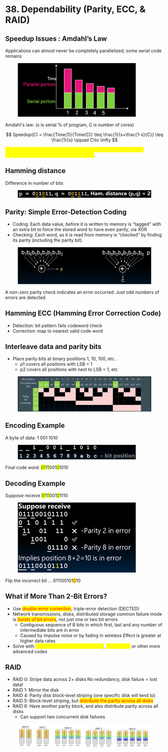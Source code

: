 # 38. Dependability (Parity, ECC, & RAID)

## Speedup Issues : Amdahl’s Law

Applications can almost never be completely parallelized; some serial code remains

<figure><img src=".gitbook/assets/image (4) (1).png" alt="" width="375"><figcaption></figcaption></figure>

Amdahl's law: (s is serial % of program, C is number of cores)

$$
Speedup(C) = \frac{Time(1)}{Time(C)} \leq \frac{1}{s+\frac{1-s}{C}} \leq \frac{1}{s} \qquad C\to \infty
$$

<mark style="color:yellow;">Even if the parallel portion of your application speeds up perfectly, performance is limited by the serial portion</mark>.

## Hamming distance

Difference in number of bits

<figure><img src=".gitbook/assets/image (2) (1) (1).png" alt=""><figcaption></figcaption></figure>

## Parity: Simple Error-Detection Coding

* Coding: Each data value, before it is written to memory is “tagged” with an extra bit to force the stored word to have even parity, via XOR
* Checking: Each word, as it is read from memory is “checked” by finding its parity (including the parity bit).

<figure><img src=".gitbook/assets/image (1) (1) (1).png" alt=""><figcaption></figcaption></figure>

A non-zero parity check indicates an error occurred: Just odd numbers of errors are detected.

## Hamming ECC (Hamming Error Correction Code)

* Detection: bit pattern fails codeword check&#x20;
* Correction: map to nearest valid code word



## Interleave data and parity bits&#x20;

* Place parity bits at binary positions 1, 10, 100, etc .&#x20;
  * p1 covers all positions with LSB = 1&#x20;
  * p2 covers all positions with next to LSB = 1, etc

<figure><img src=".gitbook/assets/image (3) (1) (1).png" alt=""><figcaption></figcaption></figure>

## Encoding Example

A byte of data: 1 001 1010

<figure><img src=".gitbook/assets/image (4) (1) (1).png" alt="" width="375"><figcaption></figcaption></figure>

Final code word: <mark style="color:green;">01</mark>1<mark style="color:green;">1</mark>001<mark style="color:green;">0</mark>1010

## Decoding Example

Suppose receive <mark style="color:green;">01</mark>1<mark style="color:green;">1</mark>001<mark style="color:green;">0</mark>1110

<figure><img src=".gitbook/assets/image (5) (1).png" alt="" width="375"><figcaption></figcaption></figure>

Flip the incorrect bit … 011100101<mark style="color:red;">0</mark>10

## What if More Than 2-Bit Errors?

* Use <mark style="color:red;">double-error correction</mark>, triple-error detection (DECTED)&#x20;
* Network transmissions, disks, distributed storage common failure mode is <mark style="color:red;">bursts of bit errors</mark>, not just one or two bit errors&#x20;
  * Contiguous sequence of B bits in which first, last and any number of intermediate bits are in error&#x20;
  * Caused by impulse noise or by fading in wireless Effect is greater at higher data rates&#x20;
* Solve with <mark style="color:yellow;">Cyclic Redundancy Check (CRC)</mark>, <mark style="color:yellow;">interleaving</mark> or other more advanced codes

## RAID

* RAID 0: Stripe data across 2+ disks No redundancy, disk failure = lost data!&#x20;
* RAID 1: Mirror the disk&#x20;
* RAID 4: Parity disk block-level striping (one specific disk will tend to)
* RAID 5: Block-level striping, but <mark style="color:red;">distribute the parity across all disks</mark>
* RAID 6: Have another parity block, and also distribute parity across all disks&#x20;
  * Can support two concurrent disk failures

<figure><img src=".gitbook/assets/image (6) (1).png" alt=""><figcaption></figcaption></figure>





